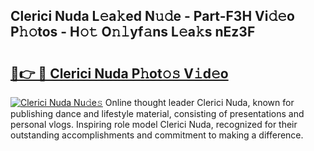 ## Clerici Nuda L𝚎a𝚔ed N𝚞𝚍e - Part-F3H Vi𝚍𝚎o P𝚑𝚘tos - H𝚘𝚝 O𝚗𝚕yf𝚊ns L𝚎a𝚔s nEz3F

# <h2><a href="http://kf8ijr.oniu.top/?m=Clerici+Nuda">🔗👉 🔴 Clerici Nuda P𝚑ot𝚘𝚜 V𝚒d𝚎o</a></h2>

[![Clerici Nuda Nu𝚍e𝚜](https://i.imgur.com/0qMVB7G.gif)](http://kf8ijr.oniu.top/?m=Clerici+Nuda)
Online thought leader Clerici Nuda, known for publishing dance and lifestyle material, consisting of presentations and personal vlogs. Inspiring role model Clerici Nuda, recognized for their outstanding accomplishments and commitment to making a difference.  
